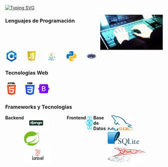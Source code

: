 [![Typing SVG](https://readme-typing-svg.demolab.com?font=Sofadi+One&weight=500&pause=2000&width=435&lines=Bienvenido+a+mi+perfil+de+GitHub)](https://git.io/typing-svg)

<img src="imgs/gif.gif" alt="Gift" align="right" width="200">

### Lenguajes de Programación
<div style="display: inline-block">
<img src="imgs/c++.png" alt="c++" align="center" height="40" width="40" style="margin-right: 20px">
<img src="imgs/javascript.png" alt="javascript" align="center" height="40" width="40" style="margin-right: 20px">
<img src="imgs/java.png" alt="java" align="center" height="40" width="40" style="margin-right: 20px">
<img src="imgs/python.png" alt="python" align="center" height="40" width="40" style="margin-right: 20px">
<img src="imgs/php.png" alt="php" align="center" height="40" width="40" style="margin-right: 20px">
<br>
</div>

### Tecnologias Web
<div style="display: inline-block">
<img src="imgs/html.png" alt="html" align="center" height="40" width="40" style="margin-right: 20px">
<img src="imgs/css.png" alt="css" align="center" height="40" width="30">
<img src="imgs/bootstrap.png" alt="bootstrap" align="center" height="50" width="50"">
<br>
</div>

### Frameworks y Tecnologías

<div style="display: flex; justify-content: center; align-items: flex-start;">
    <strong>Backend</strong>
    <div style="display: inline-block">
    <img src="imgs/django.png" alt="django" align="center" height="50" width="80" style="margin-right: 30px">
    <img src="imgs/springboot.png" alt="springboot" align="center" height="50" width="50" style="margin-right: 30px">
    <img src="imgs/laravel.png" alt="laravel" align="center" height="50" width="90">
    <br>
    </div>
    <strong>Frontend</strong>
    <div style="display: inline-block">
    <img src="imgs/react.png" alt="react" align="center" height="50" width="50">
    <br>
    </div>
    <strong>Base de Datos</strong>
    <div style="display: inline-block">
    <img src="imgs/mysql.png" alt="mysql" align="center" height="50" width="80" style="margin-right: 30px">
    <img src="imgs/sqlite.png" alt="sqlite" align="center" height="50" width="100" style="margin-right: 30px">
    <img src="imgs/sqlserver.png" alt="sqlserver" align="center" height="50" width="120">
    <br>
    </div>
</div>